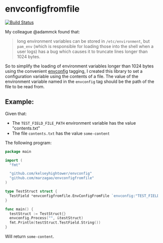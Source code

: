# envconfigfromfile

[![Build Status](https://travis-ci.org/marzagao/envconfigfromfile.svg?branch=master)](https://travis-ci.org/marzagao/envconfigfromfile)

My colleague @adammck found that:

> long environment variables can be stored in `/etc/environment`, but `pam_env` (which is responsible for loading those into the shell when a user logs) has a bug which causes it to truncate lines longer than 1024 bytes.

So to simplify the loading of environment variables longer than 1024 bytes using the convenient [envconfig](https://github.com/kelseyhightower/envconfig) tagging, I created this library to set a configuration variable using the contents of a file. The value of the environment variable named in the `envconfig` tag should be the path of the file to be read from.

## Example:

Given that:
* The `TEST_FIELD_FILE_PATH` environment variable has the value "contents.txt"
* The file `contents.txt` has the value `some-content`

The following program:
```go
package main

import (
  "fmt"

  "github.com/kelseyhightower/envconfig"
  "github.com/marzagao/envconfigfromfile"
)

type TestStruct struct {
  TestField *envconfigfromfile.EnvConfigFromFile `envconfig:"TEST_FIELD_FILE_PATH"`
}

func main() {
  testStruct := TestStruct{}
  envconfig.Process("", &testStruct)
  fmt.Println(testStruct.TestField.String())
}
```
Will return `some-content`.
